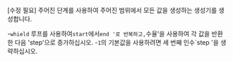 [수정 필요]
주어진 단계를 사용하여 주어진 범위에서 모든 값을 생성하는 생성기를 생성합니다.

-`whield` 루프를 사용하여`start`에서`end '로 반복하고,`수율'을 사용하여 각 값을 반환 한 다음 'step'으로 증가하십시오.
-`1`의 기본값을 사용하려면 세 번째 인수`step '을 생략하십시오.